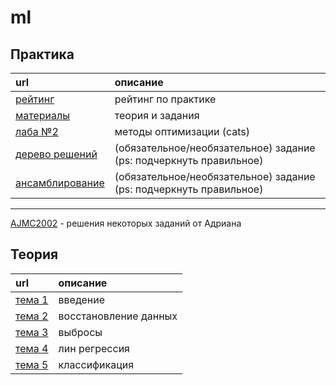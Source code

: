 # ml

## Практика
| url                                      | описание |
| :--------------------------------------- | :----- |
| [рейтинг](https://docs.google.com/spreadsheets/d/1VuwyY2vNoF5s4ZfqesW0p-hrGJK0KMkbJReAUViE8Mk/edit?usp=sharing) | рейтинг по практике |
| [материалы](https://drive.google.com/drive/folders/1Y0eor-n90Md2vmjO6cm8mOThI_OeAZAA?usp=sharing) | теория и задания |
| [лаба №2](https://imcs.dvfu.ru/cats/problems?cid=6824541;sid=a5wVrxcizequAmcMcidkGaFZuCWYfd) | методы оптимизации (cats) |
| [дерево решений](ml/decision_tree.ipynb) | (обязательное/необязательное) задание (ps: подчеркнуть правильное)|
| [ансамблирование](ml/ensembling.ipynb) | (обязательное/необязательное) задание (ps: подчеркнуть правильное)|
---
[AJMC2002](https://github.com/AJMC2002/ML) - решения некоторых заданий от Адриана

## Теория
| url                                      | описание |
| :--------------------------------------- | :----- |
| [тема 1](https://raw.githubusercontent.com/motattack/mcs_24/main/1_vvedenit.pdf) | введение |
| [тема 2](https://raw.githubusercontent.com/motattack/mcs_24/main/2_restore_data.pdf) | восстановление данных |
| [тема 3](https://raw.githubusercontent.com/motattack/mcs_24/main/3_emissions.pdf) | выбросы |
| [тема 4](https://miro.com/app/board/uXjVKa9ElA4=/?share_link_id=328178066792) | лин регрессия |
| [тема 5](https://miro.com/welcomeonboard/MDBSbWY4UlZ4c1pDaVdoSXRKWjREcGFKNDhCbk9rVUpweGloU296N0pUaEFEbGhKQWhvWHJpaHZwU1hocnEwTnwzNDU4NzY0NTY5NjAzNDkzNzc5fDI=?share_link_id=89463290852) | классификация |
